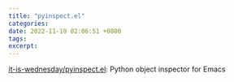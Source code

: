 ```yaml
---
title: "pyinspect.el"
categories: 
date: 2022-11-19 02:06:51 +0800
tags: 
excerpt: 
---
```


[it-is-wednesday/pyinspect.el](https://github.com/it-is-wednesday/pyinspect.el): Python object inspector for Emacs



